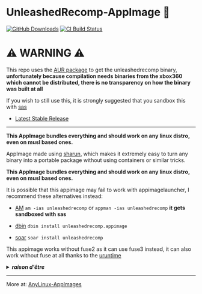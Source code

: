 # UnleashedRecomp-AppImage 🐧

[![GitHub Downloads](https://img.shields.io/github/downloads/pkgforge-dev/UnleashedRecomp-AppImage/total?logo=github&label=GitHub%20Downloads)](https://github.com/pkgforge-dev/UnleashedRecomp-AppImage/releases/latest)
[![CI Build Status](https://github.com//pkgforge-dev/UnleashedRecomp-AppImage/actions/workflows/blank.yml/badge.svg)](https://github.com/pkgforge-dev/UnleashedRecomp-AppImage/releases/latest)

# ⚠️ WARNING ⚠️

This repo uses the [AUR package](https://aur.archlinux.org/packages/unleashedrecomp-bin) to get the unleashedrecomp binary, **unfortunately because compilation needs binaries from the xbox360 which cannot be distributed, there is no transparency on how the binary was built at all**

If you wish to still use this, it is strongly suggested that you sandbox this with [sas](https://github.com/Samueru-sama/simple-appimage-sandbox)

* [Latest Stable Release](https://github.com/pkgforge-dev/UnleashedRecomp-AppImage/releases/latest)

---

**This AppImage bundles everything and should work on any linux distro, even on musl based ones.** 

AppImage made using [sharun](https://github.com/VHSgunzo/sharun), which makes it extremely easy to turn any binary into a portable package without using containers or similar tricks.

**This AppImage bundles everything and should work on any linux distro, even on musl based ones.**

It is possible that this appimage may fail to work with appimagelauncher, I recommend these alternatives instead: 

* [AM](https://github.com/ivan-hc/AM) `am -ias unleashedrecomp` or `appman -ias unleashedrecomp` **it gets sandboxed with sas**

* [dbin](https://github.com/xplshn/dbin) `dbin install unleashedrecomp.appimage`

* [soar](https://github.com/pkgforge/soar) `soar install unleashedrecomp`

This appimage works without fuse2 as it can use fuse3 instead, it can also work without fuse at all thanks to the [uruntime](https://github.com/VHSgunzo/uruntime)

<details>
  <summary><b><i>raison d'être</i></b></summary>
    <img src="https://github.com/user-attachments/assets/d40067a6-37d2-4784-927c-2c7f7cc6104b" alt="Inspiration Image">
  </a>
</details>

---

More at: [AnyLinux-AppImages](https://pkgforge-dev.github.io/Anylinux-AppImages/) 
